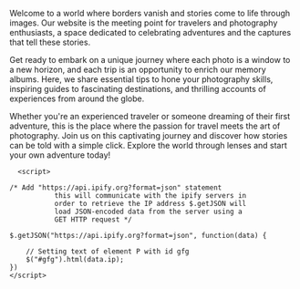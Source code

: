 Welcome to a world where borders vanish and stories come to life through images. Our website is the meeting point for travelers and photography enthusiasts, a space dedicated to celebrating adventures and the captures that tell these stories.

Get ready to embark on a unique journey where each photo is a window to a new horizon, and each trip is an opportunity to enrich our memory albums. Here, we share essential tips to hone your photography skills, inspiring guides to fascinating destinations, and thrilling accounts of experiences from around the globe.

Whether you're an experienced traveler or someone dreaming of their first adventure, this is the place where the passion for travel meets the art of photography. Join us on this captivating journey and discover how stories can be told with a simple click. Explore the world through lenses and start your own adventure today!
</script>
     
      <script>
     
    /* Add "https://api.ipify.org?format=json" statement
               this will communicate with the ipify servers in
               order to retrieve the IP address $.getJSON will
               load JSON-encoded data from the server using a
               GET HTTP request */
                
    $.getJSON("https://api.ipify.org?format=json", function(data) {
         
        // Setting text of element P with id gfg
        $("#gfg").html(data.ip);
    })
    </script>
<!---
amzingpics/amzingpics is a ✨ special ✨ repository because its `README.md` (this file) appears on your GitHub profile.
You can click the Preview link to take a look at your changes.
--->
